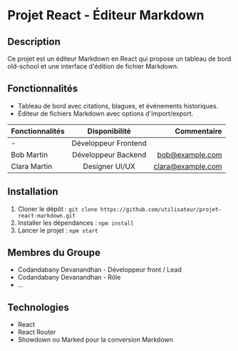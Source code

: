 # Projet React - Éditeur Markdown

## Description
Ce projet est un éditeur Markdown en React qui propose un tableau de bord old-school et une interface d'édition de fichier Markdown.

## Fonctionnalités
- Tableau de bord avec citations, blagues, et événements historiques.
- Éditeur de fichiers Markdown avec options d'import/export.


| Fonctionnalités |   Disponibilité     |     Commentaire       |
|:--------------- |:-------------------:|----------------------:|
| -   | Développeur Frontend |    |
| Bob Martin     | Développeur Backend  | bob@example.com       |
| Clara Martin   | Designer UI/UX       | clara@example.com     |


## Installation
1. Cloner le dépôt : `git clone https://github.com/utilisateur/projet-react-markdown.git`
2. Installer les dépendances : `npm install`
3. Lancer le projet : `npm start`

## Membres du Groupe
- Codandabany Devanandhan  - Développeur front / Lead
- Codandabany Devanandhan - Rôle
- ...

## Technologies
- React
- React Router
- Showdown ou Marked pour la conversion Markdown

